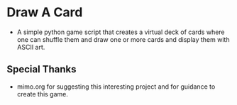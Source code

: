 # Draw A Card

* A simple python game script that creates a virtual deck of cards where one can shuffle them and draw one or more cards and display them with ASCII art.

## Special Thanks

* mimo.org for suggesting this interesting project and for guidance to create this game.